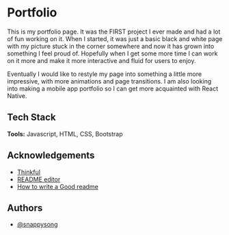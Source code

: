 
# Portfolio

This is my portfolio page. It was the FIRST project I ever made and had a lot of fun working on it. When I started, it was just a basic black and white page with my picture stuck in the corner somewhere and now it has grown into something I feel proud of. Hopefully when I get some more time I can work on it more and make it more interactive and fluid for users to enjoy.
 
Eventually I would like to restyle my page into something a little more impressive, with more animations and page transitions. I am also looking into making a mobile app portfolio so I can get more acquainted with React Native. 

## Tech Stack

**Tools:** Javascript, HTML, CSS, Bootstrap



  
## Acknowledgements

 - [Thinkful](https://thinkful.com)
 - [README editor](https://readme.so/)
 - [How to write a Good readme](https://bulldogjob.com/news/449-how-to-write-a-good-readme-for-your-github-project)

  
## Authors

- [@snappysong](https://www.github.com/snappysong)

  